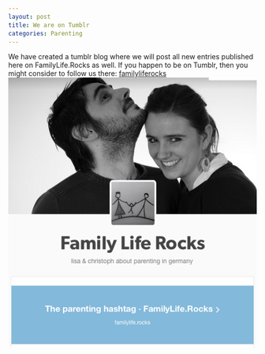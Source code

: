 ```yaml
---
layout: post
title: We are on Tumblr
categories: Parenting
---
```


We have created a tumblr blog where we will post all new entries published here on FamilyLife.Rocks as well. If you happen to be on Tumblr, then you might consider to follow us there: [familyliferocks](http://familyliferocks.tumblr.com/ "parenting blog") ![FamilyLifeRocks on tumblr](/assets/img/flr-on-tumblr.png)

